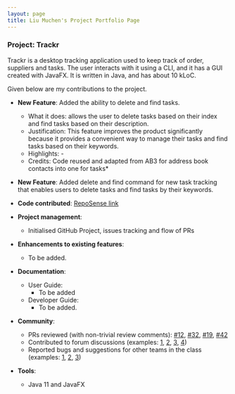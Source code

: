 ```yaml
---
layout: page
title: Liu Muchen's Project Portfolio Page
---
```


### Project: Trackr

Trackr is a desktop tracking application used to keep track of order, suppliers and tasks. The user interacts with it using a CLI, and it has a GUI created with JavaFX. It is written in Java, and has about 10 kLoC.

Given below are my contributions to the project.

* **New Feature**: Added the ability to delete and find tasks.
  * What it does: allows the user to delete tasks based on their index and find tasks based on their description.
  * Justification: This feature improves the product significantly because it provides a convenient way to manage their tasks and find tasks based on their keywords.
  * Highlights: -
  * Credits: Code reused and adapted from AB3 for address book contacts into one for tasks*

* **New Feature**: Added delete and find command for new task tracking that enables users to delete tasks and find tasks by their keywords.

* **Code contributed**: [RepoSense link](https://nus-cs2103-ay2223s2.github.io/tp-dashboard/?search=liumc-sg&breakdown=true)

* **Project management**:
  * Initialised GitHub Project, issues tracking and flow of PRs

* **Enhancements to existing features**:
  * To be added.

* **Documentation**:
  * User Guide:
    * To be added
  * Developer Guide:
    * To be added.

* **Community**:
  * PRs reviewed (with non-trivial review comments): [\#12](), [\#32](), [\#19](), [\#42]()
  * Contributed to forum discussions (examples: [1](), [2](), [3](), [4]())
  * Reported bugs and suggestions for other teams in the class (examples: [1](), [2](), [3]())

* **Tools**:
  * Java 11 and JavaFX
